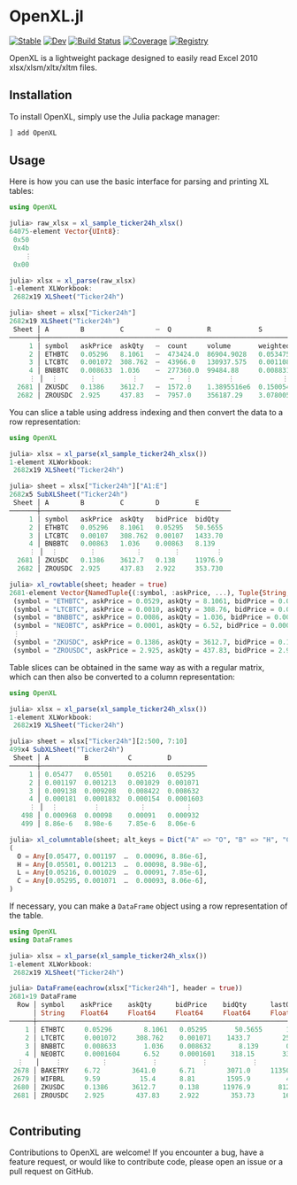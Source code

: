 # OpenXL.jl

[![Stable](https://img.shields.io/badge/docs-stable-blue.svg)](https://bhftbootcamp.github.io/OpenXL.jl/stable/)
[![Dev](https://img.shields.io/badge/docs-dev-blue.svg)](https://bhftbootcamp.github.io/OpenXL.jl/dev/)
[![Build Status](https://github.com/bhftbootcamp/OpenXL.jl/actions/workflows/CI.yml/badge.svg?branch=master)](https://github.com/bhftbootcamp/OpenXL.jl/actions/workflows/CI.yml?query=branch%3Amaster)
[![Coverage](https://codecov.io/gh/bhftbootcamp/OpenXL.jl/branch/master/graph/badge.svg)](https://codecov.io/gh/bhftbootcamp/OpenXL.jl)
[![Registry](https://img.shields.io/badge/registry-General-4063d8)](https://github.com/JuliaRegistries/General)

OpenXL is a lightweight package designed to easily read Excel 2010 xlsx/xlsm/xltx/xltm files.

## Installation

To install OpenXL, simply use the Julia package manager:

```julia
] add OpenXL
```

## Usage

Here is how you can use the basic interface for parsing and printing XL tables:

```julia
using OpenXL

julia> raw_xlsx = xl_sample_ticker24h_xlsx()
64075-element Vector{UInt8}:
 0x50
 0x4b
    ⋮
 0x00

julia> xlsx = xl_parse(raw_xlsx)
1-element XLWorkbook:
 2682x19 XLSheet("Ticker24h")

julia> sheet = xlsx["Ticker24h"]
2682x19 XLSheet("Ticker24h")
 Sheet │ A        B         C        ⋯  Q         R            S                 
───────┼────────────────────────────────────────────────────────────────────────
     1 │ symbol   askPrice  askQty   ⋯  count     volume       weightedAvgPrice  
     2 │ ETHBTC   0.05296   8.1061   ⋯  473424.0  86904.9028   0.05347515        
     3 │ LTCBTC   0.001072  308.762  ⋯  43966.0   130937.575   0.00110825        
     4 │ BNBBTC   0.008633  1.036    ⋯  277360.0  99484.88     0.00883183        
     ⋮ │  ⋮        ⋮         ⋮        ⋯   ⋮         ⋮            ⋮                      
  2681 │ ZKUSDC   0.1386    3612.7   ⋯  1572.0    1.3895516e6  0.15005404        
  2682 │ ZROUSDC  2.925     437.83   ⋯  7957.0    356187.29    3.07800556   
```

You can slice a table using address indexing and then convert the data to a row representation:

```julia
using OpenXL

julia> xlsx = xl_parse(xl_sample_ticker24h_xlsx())
1-element XLWorkbook:
 2682x19 XLSheet("Ticker24h")

julia> sheet = xlsx["Ticker24h"]["A1:E"]
2682x5 SubXLSheet("Ticker24h")
 Sheet │ A        B         C        D         E        
───────┼────────────────────────────────────────────────
     1 │ symbol   askPrice  askQty   bidPrice  bidQty 
     2 │ ETHBTC   0.05296   8.1061   0.05295   50.5655
     3 │ LTCBTC   0.00107   308.762  0.00107   1433.70
     4 │ BNBBTC   0.00863   1.036    0.00863   8.139  
     ⋮ │  ⋮        ⋮          ⋮        ⋮         ⋮        
  2681 │ ZKUSDC   0.1386    3612.7   0.138     11976.9
  2682 │ ZROUSDC  2.925     437.83   2.922     353.730

julia> xl_rowtable(sheet; header = true)
2681-element Vector{NamedTuple{(:symbol, :askPrice, ...), Tuple{String, Vararg{Float64, 4}}}}:
 (symbol = "ETHBTC", askPrice = 0.0529, askQty = 8.1061, bidPrice = 0.0529, bidQty = 50.565)
 (symbol = "LTCBTC", askPrice = 0.0010, askQty = 308.76, bidPrice = 0.0010, bidQty = 1433.7)
 (symbol = "BNBBTC", askPrice = 0.0086, askQty = 1.036, bidPrice = 0.00863, bidQty = 8.1390)
 (symbol = "NEOBTC", askPrice = 0.0001, askQty = 6.52, bidPrice = 0.000160, bidQty = 318.15)
 ⋮
 (symbol = "ZKUSDC", askPrice = 0.1386, askQty = 3612.7, bidPrice = 0.138, bidQty = 11976.9)
 (symbol = "ZROUSDC", askPrice = 2.925, askQty = 437.83, bidPrice = 2.922, bidQty = 353.730)
```

Table slices can be obtained in the same way as with a regular matrix, which can then also be converted to a column representation:

```julia
using OpenXL

julia> xlsx = xl_parse(xl_sample_ticker24h_xlsx())
1-element XLWorkbook:
 2682x19 XLSheet("Ticker24h")

julia> sheet = xlsx["Ticker24h"][2:500, 7:10]
499x4 SubXLSheet("Ticker24h")
 Sheet │ A         B          C         D          
───────┼──────────────────────────────────────────
     1 │ 0.05477   0.05501    0.05216   0.05295    
     2 │ 0.001197  0.001213   0.001029  0.001071   
     3 │ 0.009138  0.009208   0.008422  0.008632   
     4 │ 0.000181  0.0001832  0.000154  0.0001603  
     ⋮ │  ⋮         ⋮          ⋮          ⋮          
   498 │ 0.000968  0.00098    0.00091   0.000932   
   499 │ 8.86e-6   8.98e-6    7.85e-6   8.06e-6 

julia> xl_columntable(sheet; alt_keys = Dict("A" => "O", "B" => "H", "C" => "L", "D" => "C"))
(
  O = Any[0.05477, 0.001197  …  0.00096, 8.86e-6],
  H = Any[0.05501, 0.001213  …  0.00098, 8.98e-6],
  L = Any[0.05216, 0.001029  …  0.00091, 7.85e-6],
  C = Any[0.05295, 0.001071  …  0.00093, 8.06e-6],
)
```

If necessary, you can make a `DataFrame` object using a row representation of the table.

```julia
using OpenXL
using DataFrames

julia> xlsx = xl_parse(xl_sample_ticker24h_xlsx())
1-element XLWorkbook:
 2682x19 XLSheet("Ticker24h")

julia> DataFrame(eachrow(xlsx["Ticker24h"], header = true))
2681×19 DataFrame
  Row │ symbol    askPrice    askQty      bidPrice    bidQty      lastQty    openPrice    highPrice    lowPrice    lastPrice   openTime                       closeTime                      prevClosePrice  priceChange  priceChangePercent  quoteVolume    count     volume         weightedAvgPrice
      │ String    Float64     Float64     Float64     Float64     Float64    Float64      Float64      Float64     Float64     String                         String                         Float64         Float64      Float64             Float64        Float64   Float64        Float64          
──────┼────────────────────────────────────────────────────────────────────────────────────────────────────────────────────────────────────────────────────────────────────────────────────────────────────────────────────────────────────────────────────────────────────────────────────────────────
    1 │ ETHBTC     0.05296        8.1061   0.05295       50.5655      1.15     0.05477      0.05501     0.05216     0.05295    2024-07-04T08:24:48.264999936  2024-07-05T08:24:48.264999936       0.05478      -0.00182               -3.323   4647.25       473424.0  86904.9              0.0534751
    2 │ LTCBTC     0.001072     308.762    0.001071    1433.7        25.421    0.001197     0.001213    0.001029    0.001071   2024-07-04T08:24:45.672        2024-07-05T08:24:45.672             0.001198     -0.000126             -10.526    145.111       43966.0      1.30938e5        0.00110825
    3 │ BNBBTC     0.008633       1.036    0.008632       8.139       0.013    0.009138     0.009208    0.008422    0.008632   2024-07-04T08:24:47.456999936  2024-07-05T08:24:47.456999936       0.009139     -0.000506              -5.537    878.633      277360.0  99484.9              0.00883183
    4 │ NEOBTC     0.0001604      6.52     0.0001601    318.15       33.69     0.000181     0.0001832   0.000154    0.0001603  2024-07-04T08:24:46.680        2024-07-05T08:24:46.680             0.0001812    -2.07e-5              -11.436      6.82048      3096.0  41199.0              0.00016555
  ⋮   │    ⋮          ⋮           ⋮           ⋮           ⋮           ⋮           ⋮            ⋮           ⋮           ⋮                     ⋮                              ⋮                      ⋮              ⋮               ⋮                 ⋮           ⋮            ⋮               ⋮
 2678 │ BAKETRY    6.72        3641.0      6.71        3071.0     11350.0      8.79         8.91        6.29        6.71       2024-07-04T08:24:40.859000064  2024-07-05T08:24:40.859000064       8.79         -2.08                 -23.663      3.92568e7   10195.0      5.27997e6        7.43504
 2679 │ WIFBRL     9.59          15.4      8.81        1595.9         4.5     10.05        11.96        8.72        8.84       2024-07-04T08:24:48.124        2024-07-05T08:24:48.124            10.01         -1.21                 -12.04   87665.9           111.0   9085.4              9.6491
 2680 │ ZKUSDC     0.1386      3612.7      0.138      11976.9       812.0      0.1628       0.1679      0.1275      0.1387     2024-07-04T08:24:45.328        2024-07-05T08:24:45.328             0.1602       -0.0241               -14.803      2.08508e5    1572.0      1.38955e6        0.150054
 2681 │ ZROUSDC    2.925        437.83     2.922        353.73       16.08     3.24         3.27        2.735       2.922      2024-07-04T08:24:44.710000128  2024-07-05T08:24:44.710000128       3.221        -0.318                 -9.815      1.09635e6    7957.0      3.56187e5        3.07801
                                                                                                                                                                                                                                                                                      2673 rows omitted
```

## Contributing

Contributions to OpenXL are welcome! If you encounter a bug, have a feature request, or would like to contribute code, please open an issue or a pull request on GitHub.

